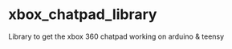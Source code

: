 xbox_chatpad_library
====================

Library to get the xbox 360 chatpad working on arduino &amp; teensy
